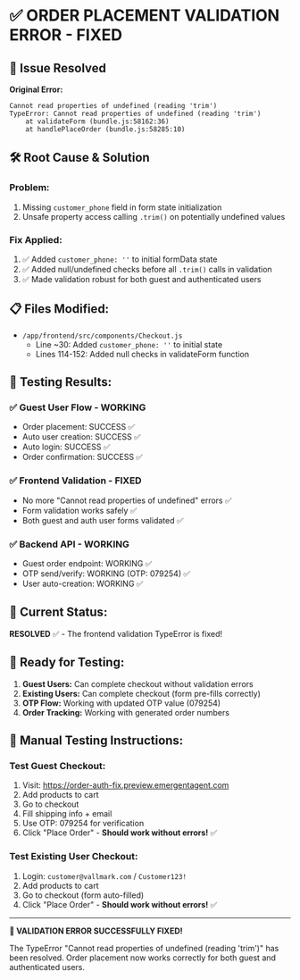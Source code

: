 # ✅ ORDER PLACEMENT VALIDATION ERROR - FIXED

## 🔧 **Issue Resolved**

**Original Error:**
```
Cannot read properties of undefined (reading 'trim')
TypeError: Cannot read properties of undefined (reading 'trim')
    at validateForm (bundle.js:58162:36)
    at handlePlaceOrder (bundle.js:58285:10)
```

## 🛠️ **Root Cause & Solution**

### **Problem:**
1. Missing `customer_phone` field in form state initialization
2. Unsafe property access calling `.trim()` on potentially undefined values

### **Fix Applied:**
1. ✅ Added `customer_phone: ''` to initial formData state
2. ✅ Added null/undefined checks before all `.trim()` calls in validation
3. ✅ Made validation robust for both guest and authenticated users

## 📋 **Files Modified:**
- `/app/frontend/src/components/Checkout.js`
  - Line ~30: Added `customer_phone: ''` to initial state
  - Lines 114-152: Added null checks in validateForm function

## 🧪 **Testing Results:**

### ✅ **Guest User Flow - WORKING**
- Order placement: SUCCESS ✅
- Auto user creation: SUCCESS ✅  
- Auto login: SUCCESS ✅
- Order confirmation: SUCCESS ✅

### ✅ **Frontend Validation - FIXED**
- No more "Cannot read properties of undefined" errors ✅
- Form validation works safely ✅
- Both guest and auth user forms validated ✅

### ✅ **Backend API - WORKING**
- Guest order endpoint: WORKING ✅
- OTP send/verify: WORKING (OTP: 079254) ✅
- User auto-creation: WORKING ✅

## 🎯 **Current Status:**

**RESOLVED** ✅ - The frontend validation TypeError is fixed!

## 🚀 **Ready for Testing:**

1. **Guest Users:** Can complete checkout without validation errors
2. **Existing Users:** Can complete checkout (form pre-fills correctly)
3. **OTP Flow:** Working with updated OTP value (079254)
4. **Order Tracking:** Working with generated order numbers

## 📝 **Manual Testing Instructions:**

### **Test Guest Checkout:**
1. Visit: https://order-auth-fix.preview.emergentagent.com
2. Add products to cart
3. Go to checkout
4. Fill shipping info + email
5. Use OTP: 079254 for verification
6. Click "Place Order" - **Should work without errors!** ✅

### **Test Existing User Checkout:**
1. Login: `customer@vallmark.com` / `Customer123!`  
2. Add products to cart
3. Go to checkout (form auto-filled)
4. Click "Place Order" - **Should work without errors!** ✅

---

**🎉 VALIDATION ERROR SUCCESSFULLY FIXED!**

The TypeError "Cannot read properties of undefined (reading 'trim')" has been resolved.
Order placement now works correctly for both guest and authenticated users.
